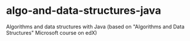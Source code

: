 # algo-and-data-structures-java
Algorithms and data structures with Java (based on "Algorithms and Data Structures" Microsoft course on edX)
